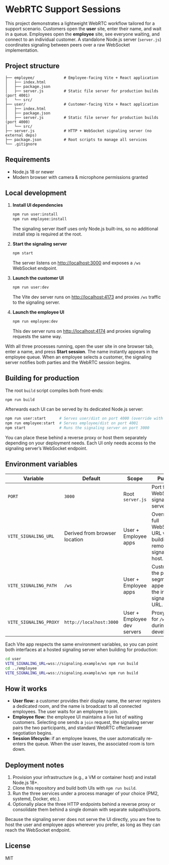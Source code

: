 # WebRTC Support Sessions

This project demonstrates a lightweight WebRTC workflow tailored for a support scenario. Customers open the **user** site, enter their name, and wait in a queue. Employees open the **employee** site, see everyone waiting, and connect to an individual customer. A standalone Node.js server (`server.js`) coordinates signaling between peers over a raw WebSocket implementation.

## Project structure

```
├── employee/             # Employee-facing Vite + React application
│   ├── index.html
│   ├── package.json
│   ├── server.js         # Static file server for production builds (port 4001)
│   └── src/
├── user/                 # Customer-facing Vite + React application
│   ├── index.html
│   ├── package.json
│   ├── server.js         # Static file server for production builds (port 4000)
│   └── src/
├── server.js             # HTTP + WebSocket signaling server (no external deps)
├── package.json          # Root scripts to manage all services
└── .gitignore
```

## Requirements

- Node.js 18 or newer
- Modern browser with camera & microphone permissions granted

## Local development

1. **Install UI dependencies**

   ```bash
   npm run user:install
   npm run employee:install
   ```

   The signaling server itself uses only Node.js built-ins, so no additional install step is required at the root.

2. **Start the signaling server**

   ```bash
   npm start
   ```

   The server listens on [http://localhost:3000](http://localhost:3000) and exposes a `/ws` WebSocket endpoint.

3. **Launch the customer UI**

   ```bash
   npm run user:dev
   ```

   The Vite dev server runs on [http://localhost:4173](http://localhost:4173) and proxies `/ws` traffic to the signaling server.

4. **Launch the employee UI**

   ```bash
   npm run employee:dev
   ```

   This dev server runs on [http://localhost:4174](http://localhost:4174) and proxies signaling requests the same way.

With all three processes running, open the user site in one browser tab, enter a name, and press **Start session**. The name instantly appears in the employee queue. When an employee selects a customer, the signaling server notifies both parties and the WebRTC session begins.

## Building for production

The root `build` script compiles both front-ends:

```bash
npm run build
```

Afterwards each UI can be served by its dedicated Node.js server:

```bash
npm run user:start      # Serves user/dist on port 4000 (override with PORT)
npm run employee:start  # Serves employee/dist on port 4001
npm start               # Runs the signaling server on port 3000
```

You can place these behind a reverse proxy or host them separately depending on your deployment needs. Each UI only needs access to the signaling server’s WebSocket endpoint.

## Environment variables

| Variable | Default | Scope | Purpose |
| --- | --- | --- | --- |
| `PORT` | `3000` | Root `server.js` | Port for the WebSocket signaling server. |
| `VITE_SIGNALING_URL` | Derived from browser location | User + Employee apps | Override the full WebSocket URL when building for a remote signaling host. |
| `VITE_SIGNALING_PATH` | `/ws` | User + Employee apps | Customize the path segment appended to the inferred signaling URL. |
| `VITE_SIGNALING_PROXY` | `http://localhost:3000` | User + Employee dev servers | Proxy target for `/ws` traffic during development. |

Each Vite app respects the same environment variables, so you can point both interfaces at a hosted signaling server when building for production:

```bash
cd user
VITE_SIGNALING_URL=wss://signaling.example/ws npm run build
cd ../employee
VITE_SIGNALING_URL=wss://signaling.example/ws npm run build
```

## How it works

- **User flow:** a customer provides their display name, the server registers a dedicated room, and the name is broadcast to all connected employees. The user waits for an employee to join.
- **Employee flow:** the employee UI maintains a live list of waiting customers. Selecting one sends a `join` request, the signaling server pairs the two participants, and standard WebRTC offer/answer negotiation begins.
- **Session lifecycle:** if an employee leaves, the user automatically re-enters the queue. When the user leaves, the associated room is torn down.

## Deployment notes

1. Provision your infrastructure (e.g., a VM or container host) and install Node.js 18+.
2. Clone this repository and build both UIs with `npm run build`.
3. Run the three services under a process manager of your choice (PM2, systemd, Docker, etc.).
4. Optionally place the three HTTP endpoints behind a reverse proxy or consolidate them behind a single domain with separate subpaths/ports.

Because the signaling server does not serve the UI directly, you are free to host the user and employee apps wherever you prefer, as long as they can reach the WebSocket endpoint.

## License

MIT
